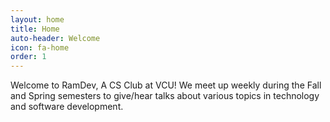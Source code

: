```yaml
---
layout: home
title: Home
auto-header: Welcome
icon: fa-home
order: 1
---
```

Welcome to RamDev, A CS Club at VCU!
We meet up weekly during the Fall and Spring semesters to give/hear talks about various topics in technology and software development.